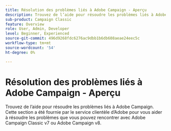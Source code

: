 ```yaml
---
title: Résolution des problèmes liés à Adobe Campaign - Aperçu
description: Trouvez de l’aide pour résoudre les problèmes liés à Adobe Campaign.
sub-product: Campaign Classic
feature: Overview
role: User, Admin, Developer
level: Beginner, Experienced
source-git-commit: 496d9268fdc6276ac9dbb1b6db608aeae24eec5c
workflow-type: tm+mt
source-wordcount: '54'
ht-degree: 0%

---
```



# Résolution des problèmes liés à Adobe Campaign - Aperçu

Trouvez de l’aide pour résoudre les problèmes liés à Adobe Campaign. Cette section a été fournie par le service clientèle d’Adobe pour vous aider à résoudre les problèmes que vous pouvez rencontrer avec Adobe Campaign Classic v7 ou Adobe Campaign v8.
